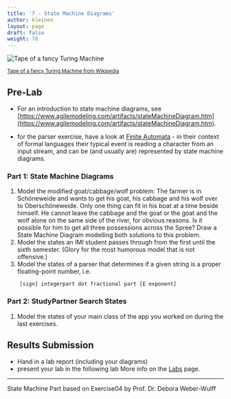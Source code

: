 ```yaml
---
title: '7 - State Machine Diagrams'
author: kleinen
layout: page
draft: false
weight: 70
---
```


![Tape of a fancy Turing Machine](../images/turing-tape.jpg)


<small class = "float-right">[Tape of a fancy Turing Machine from Wikipedia](https://en.wikipedia.org/wiki/Turing_machine_gallery)</small>

## Pre-Lab

* For an introduction to state machine diagrams, see [https://www.agilemodeling.com/artifacts/stateMachineDiagram.htm](https://www.agilemodeling.com/artifacts/stateMachineDiagram.htm).

* for the parser exercise, have a look at [Finite Automata](https://en.wikipedia.org/wiki/Deterministic_finite_automaton) - in their context of formal languages their typical event is reading a character from an input stream, and can be (and usually are) represented by state machine diagrams.  


### Part 1: State Machine Diagrams
1. Model the modified goat/cabbage/wolf problem: The farmer is in Schöneweide and wants to get his goat, his cabbage and his wolf over to Oberschöneweide. Only one thing can fit in his boat at a time beside himself. He cannot leave the cabbage and the goat or the goat and the wolf alone on the same side of the river, for obvious reasons. Is it possible for him to get all three possessions across the Spree? Draw a State Machine Diagram modelling both solutions to this problem.
2. Model the states an IMI student passes through from the first until the sixth semester. (Glory for the most humorous model that is not offensive.)
3. Model the states of a parser that determines if a given string is a proper floating-point number, i.e. 

```
    [sign] integerpart dot fractional part [E exponent]
```


### Part 2: StudyPartner Search States

1. Model the states of your main class of the app you worked on during the last exercises. 

## Results Submission
* Hand in a lab report (including your diagrams)
* present your lab in the following lab
More info on the [Labs](..) page.

***


State Machine Part based on Exercise04 by Prof. Dr. Debora Weber-Wulff
